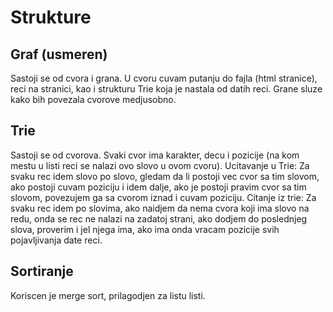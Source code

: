 # Strukture

## Graf (usmeren)
Sastoji se od cvora i grana.
U cvoru cuvam putanju do fajla (html stranice), reci na stranici, kao i strukturu Trie koja je nastala od datih reci.
Grane sluze kako bih povezala cvorove medjusobno.

## Trie
Sastoji se od cvorova.
Svaki cvor ima karakter, decu i pozicije (na kom mestu u listi reci se nalazi ovo slovo u ovom cvoru).
Ucitavanje u Trie:
Za svaku rec idem slovo po slovo, gledam da li postoji vec cvor sa tim slovom, ako postoji cuvam poziciju i idem dalje, ako je postoji pravim cvor sa tim slovom, povezujem ga sa cvorom iznad i cuvam poziciju.
Citanje iz trie:
Za svaku rec idem po slovima, ako naidjem da nema cvora koji ima slovo na redu, onda se rec ne nalazi na zadatoj strani, ako dodjem do poslednjeg slova, proverim i jel njega ima, ako ima onda vracam pozicije svih pojavljivanja date reci.

## Sortiranje
Koriscen je merge sort, prilagodjen za listu listi.

